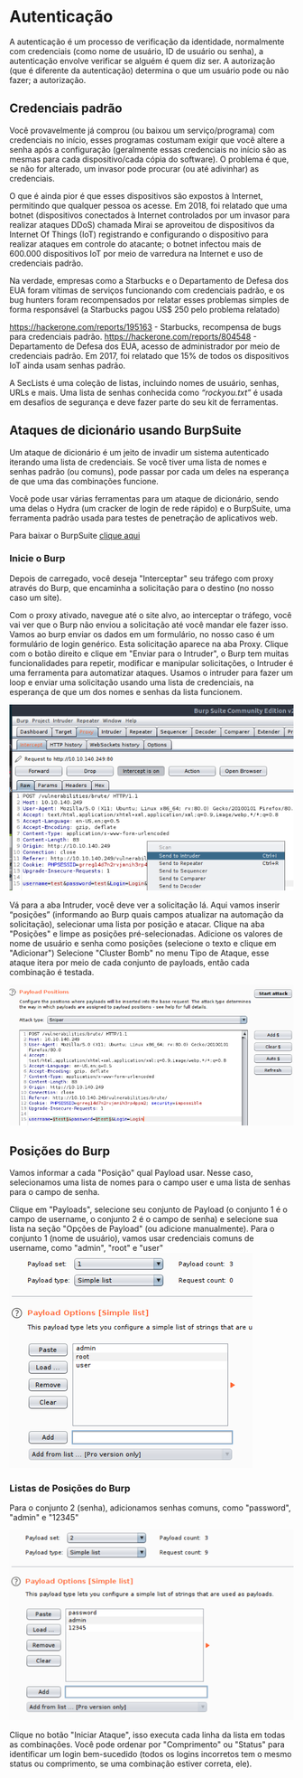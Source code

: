 # Autenticação
A autenticação é um processo de verificação da identidade, normalmente com credenciais (como nome de usuário, ID de usuário ou senha), a autenticação envolve verificar se alguém é quem diz ser. A autorização (que é diferente da autenticação) determina o que um usuário pode ou não fazer; a autorização.

## Credenciais padrão
Você provavelmente já comprou (ou baixou um serviço/programa) com credenciais no início, esses programas costumam exigir que você altere a senha após a configuração (geralmente essas credenciais no início são as mesmas para cada dispositivo/cada cópia do software). O problema é que, se não for alterado, um invasor pode procurar (ou até adivinhar) as credenciais.

O que é ainda pior é que esses dispositivos são expostos à Internet, permitindo que qualquer pessoa os acesse. Em 2018, foi relatado que uma botnet (dispositivos conectados à Internet controlados por um invasor para realizar ataques DDoS) chamada Mirai se aproveitou de dispositivos da Internet Of Things (IoT) registrando e configurando o dispositivo para realizar ataques em controle do atacante; o botnet infectou mais de 600.000 dispositivos IoT por meio de varredura na Internet e uso de credenciais padrão.

Na verdade, empresas como a Starbucks e o Departamento de Defesa dos EUA foram vítimas de serviços funcionando com credenciais padrão, e os bug hunters foram recompensados ​​por relatar esses problemas  simples de forma responsável (a Starbucks pagou US$ 250 pelo problema relatado)

https://hackerone.com/reports/195163 - Starbucks, recompensa de bugs para credenciais padrão.
https://hackerone.com/reports/804548 - Departamento de Defesa dos EUA, acesso de administrador por meio de credenciais padrão.
Em 2017, foi relatado que 15% de todos os dispositivos IoT ainda usam senhas padrão.

A SecLists é uma coleção de listas, incluindo nomes de usuário, senhas, URLs e mais. Uma lista de senhas conhecida como *“rockyou.txt”* é usada em desafios de segurança e  deve fazer parte do seu kit de ferramentas.


## Ataques de dicionário usando BurpSuite
Um ataque de dicionário é um jeito de invadir um sistema autenticado iterando uma lista de credenciais. Se você tiver uma lista de nomes e senhas padrão (ou comuns), pode passar por cada um deles na esperança de que uma das combinações funcione.

Você pode usar várias ferramentas para um ataque de dicionário, sendo uma delas o Hydra (um cracker de login de rede rápido) e o BurpSuite, uma ferramenta padrão usada para testes de penetração de aplicativos web.

Para baixar o BurpSuite [clique aqui](https://portswigger.net/burp/communitydownload)


### Inicie o Burp

Depois de carregado, você deseja "Interceptar" seu tráfego com proxy através do Burp, que encaminha a solicitação para o destino (no nosso caso um site).

Com o proxy ativado, navegue até o site alvo, ao interceptar o tráfego, você vai ver que o Burp não enviou a solicitação até você mandar ele fazer isso. Vamos ao burp enviar os dados em um formulário, no nosso caso é um formulário de login genérico. Esta solicitação aparece na aba Proxy. Clique com o botão direito e clique em "Enviar para o Intruder", o Burp tem muitas funcionalidades para repetir, modificar e manipular solicitações, o Intruder é uma ferramenta para automatizar ataques. Usamos o intruder para fazer um loop e enviar uma solicitação usando uma lista de credenciais, na esperança de que um dos nomes e senhas da lista funcionem.

![Intruder](/content/intruder.png)

Vá para a aba Intruder, você deve ver a solicitação lá. Aqui vamos inserir “posições” (informando ao Burp quais campos atualizar na automação da solicitação), selecionar uma lista por posição e atacar.
Clique na aba "Posições" e limpe as posições pré-selecionadas.
Adicione os valores de nome de usuário e senha como posições (selecione o texto e clique em "Adicionar")
Selecione "Cluster Bomb" no menu Tipo de Ataque, esse ataque itera por meio de cada conjunto de payloads, então cada combinação é testada.

![definição de payloads](/content/payload.png)
##  Posições do Burp
Vamos informar a cada "Posição" qual Payload usar. Nesse caso, selecionamos uma lista de nomes para o campo user e uma lista de senhas para o campo de senha.

Clique em "Payloads", selecione seu conjunto de Payload (o conjunto 1 é o campo de username, o conjunto 2 é o campo de senha) e selecione sua lista na seção "Opções de Payload" (ou adicione manualmente).
Para o conjunto 1 (nome de usuário), vamos usar credenciais comuns de username, como "admin", "root" e "user"
![payload User](/content/payload1.png)
### Listas de Posições do Burp
Para o conjunto 2 (senha), adicionamos senhas comuns, como "password", "admin" e "12345"

![Payload password](/content/payload2.png)

Clique no botão "Iniciar Ataque", isso executa cada linha da lista em todas as combinações. Você pode ordenar por "Comprimento" ou "Status" para identificar um login bem-sucedido (todos os logins incorretos tem o mesmo status ou comprimento, se uma combinação estiver correta, ele).

